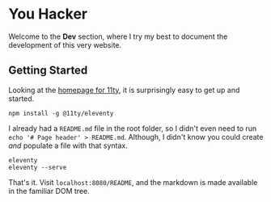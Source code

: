 # You Hacker

Welcome to the **Dev** section, where I try my best to document the development of this very website.

## Getting Started

Looking at the [homepage for 11ty](https://www.11ty.dev/), it is surprisingly easy to get up and started.

```code
npm install -g @11ty/eleventy
```

I already had a `README.md` file in the root folder, so I didn't even need to run `echo '# Page header' > README.md`. Although, I didn't know you could create _and_ populate a file with that syntax.

```code
eleventy
eleventy --serve
```

That's it. Visit `localhost:8080/README`, and the markdown is made available in the familiar DOM tree.
